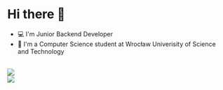# Hi there 👋

- :computer: I'm Junior Backend Developer
- :school: I'm a Computer Science student at Wrocław Univerisity of Science and Technology

<br />
<img align="center" src="https://github-readme-stats.vercel.app/api?username=arturrejment&&show_icons=true&count_private=true&theme=onedark" />
<br />
<img src="https://github-readme-streak-stats.herokuapp.com?user=arturrejment&theme=onedark" />
